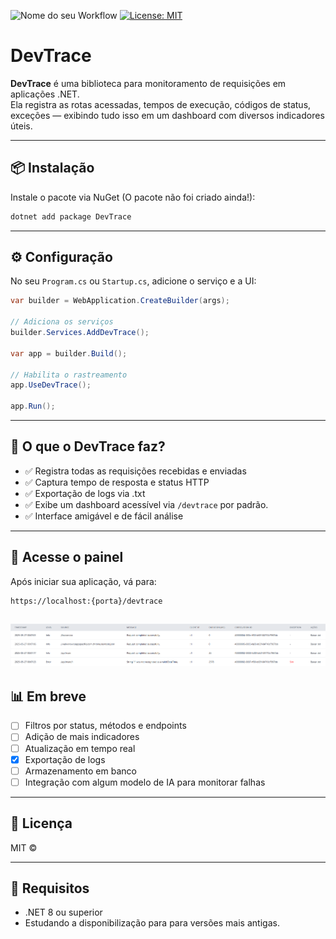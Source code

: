 ![Nome do seu Workflow](https://github.com/tawansf/dev-trace/actions/workflows/dotnet.yml/badge.svg)
[![License: MIT](https://img.shields.io/badge/License-MIT-yellow.svg)](https://opensource.org/licenses/MIT)

# DevTrace

**DevTrace** é uma biblioteca para monitoramento de requisições em aplicações .NET.  
Ela registra as rotas acessadas, tempos de execução, códigos de status, exceções — exibindo tudo isso em um dashboard com diversos indicadores úteis.

---

## 📦 Instalação

Instale o pacote via NuGet (O pacote não foi criado ainda!):

```bash
dotnet add package DevTrace
```

---

## ⚙️ Configuração

No seu `Program.cs` ou `Startup.cs`, adicione o serviço e a UI:

```csharp
var builder = WebApplication.CreateBuilder(args);

// Adiciona os serviços
builder.Services.AddDevTrace();

var app = builder.Build();

// Habilita o rastreamento
app.UseDevTrace();

app.Run();
```

---

## 🧠 O que o DevTrace faz?

- ✅ Registra todas as requisições recebidas e enviadas
- ✅ Captura tempo de resposta e status HTTP
- ✅ Exportação de logs via .txt
- ✅ Exibe um dashboard acessível via `/devtrace` por padrão.
- ✅ Interface amigável e de fácil análise


---

## 📍 Acesse o painel

Após iniciar sua aplicação, vá para:

```
https://localhost:{porta}/devtrace
```
![img.png](img.png)
---

## 📊 Em breve

- [ ] Filtros por status, métodos e endpoints
- [ ] Adição de mais indicadores
- [ ] Atualização em tempo real 
- [x] Exportação de logs
- [ ] Armazenamento em banco
- [ ] Integração com algum modelo de IA para monitorar falhas

---

## 📃 Licença

MIT ©

---

## 🧪 Requisitos

- .NET 8 ou superior
- Estudando a disponibilização para para versões mais antigas.